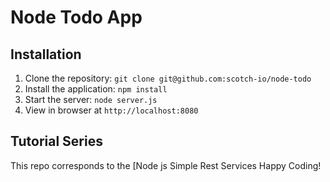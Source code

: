# Node Todo App

## Installation

1. Clone the repository: `git clone git@github.com:scotch-io/node-todo`
2. Install the application: `npm install`
3. Start the server: `node server.js`
4. View in browser at `http://localhost:8080`

## Tutorial Series

This repo corresponds to the [Node js Simple Rest Services
Happy Coding!
